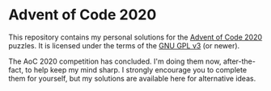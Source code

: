 # Advent of Code 2020

This repository contains my personal solutions for the [Advent of Code 2020](https://adventofcode.com/2020) puzzles. It is licensed under the terms of the [GNU GPL v3](https://github.com/phroggster/AoC2020/blob/master/LICENSE.md) (or newer).

The AoC 2020 competition has concluded. I'm doing them now, after-the-fact, to help keep my mind sharp. I strongly encourage you to complete them for yourself, but my solutions are available here for alternative ideas.

